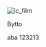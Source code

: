 ![ic_film](https://github.com/hanstechnow/ic_film/assets/86504999/37d7d0c1-b773-4b9b-b1b2-6e439bf7f79f)


Bytto

aba
123213
